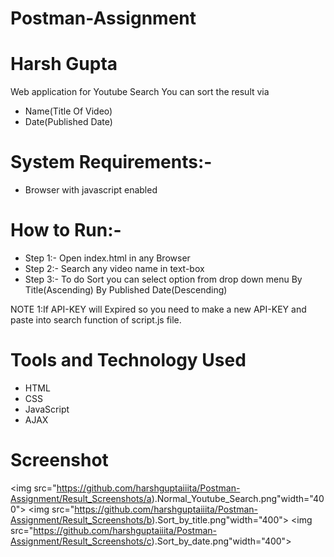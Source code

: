 # Postman-Assignment

# Harsh Gupta

Web application for Youtube Search 
You can sort the result via 
- Name(Title Of Video)
- Date(Published Date)

# System Requirements:-
- Browser with javascript enabled

# How to Run:-
- Step 1:- Open index.html in any Browser
- Step 2:- Search any video name in text-box
- Step 3:- To do Sort you can select option from drop down menu
			     By Title(Ascending)
			     By Published Date(Descending)


 NOTE 1:If API-KEY will Expired so you need to make a new API-KEY and paste into search function  of script.js file.  
 
 # Tools and Technology Used
 - HTML
 - CSS
 - JavaScript
 - AJAX
 
# Screenshot
<img src="https://github.com/harshguptaiiita/Postman-Assignment/Result_Screenshots/a).Normal_Youtube_Search.png"width="400">
<img src="https://github.com/harshguptaiiita/Postman-Assignment/Result_Screenshots/b).Sort_by_title.png"width="400">
<img src="https://github.com/harshguptaiiita/Postman-Assignment/Result_Screenshots/c).Sort_by_date.png"width="400">


